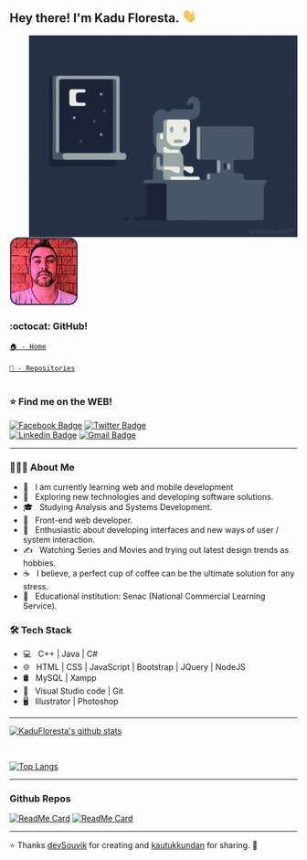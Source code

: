 <h2> Hey there! I'm Kadu Floresta. <img src="img/Hi.gif" width="25"></h2>
<img align="right" alt="GIF" src="img/gif1.gif" width="470";/>

<a href="https://www.linkedin.com/in/kadufloresta/">
 <img src="img/profile.png" width="120px; alt=""/></b></a>  
 <br>
 
 <h3>:octocat: GitHub!</h3>
 <code><a href="https://github.com/KaduFloresta" title="HomeGit">🏠 - Home</a><br></code><br>
 <code><a href="https://github.com/KaduFloresta?tab=repositories" title="RepoGit">📂 - Repositories</a><br></code>
 
 <br>

<h3>⭐ Find me on the WEB!</h3>

[![Facebook Badge](https://img.shields.io/badge/-Kadu_Floresta-lightblue?style=flat-square&logo=Facebook&logoColor=white&link=https://www.facebook.com/kadu.floresta)](https://www.facebook.com/kadu.floresta)
[![Twitter Badge](https://img.shields.io/badge/-@kadu_kururu-1ca0f1?style=flat-square&labelColor=1ca0f1&logo=twitter&logoColor=white&link=https://twitter.com/kadu_kururu)](https://twitter.com/kadu_kururu)
<br>
[![Linkedin Badge](https://img.shields.io/badge/-Kadu_Floresta-blue?style=flat-square&logo=Linkedin&logoColor=white&link=https://www.linkedin.com/in/kadufloresta/)](https://www.linkedin.com/in/kadufloresta/)
[![Gmail Badge](https://img.shields.io/badge/-cefloresta1@gmail.com-c14438?style=flat-square&logo=Gmail&logoColor=white&link=mailto:cefloresta1@gmail.com)](mailto:cefloresta1@gmail.com)

<hr>
 
 <h3> 👨🏻‍💻 About Me </h3>

- 🔭 &nbsp; I am currently learning web and mobile development
- 🤔 &nbsp; Exploring new technologies and developing software solutions.
- 🎓 &nbsp; Studying Analysis and Systems Development.
- 💼 &nbsp; Front-end web developer.
- 🌱 &nbsp; Enthusiastic about developing interfaces and new ways of user / system interaction.
- ✍️ &nbsp; Watching Series and Movies and trying out latest design trends as hobbies.
- ☕ &nbsp; I believe, a perfect cup of coffee can be the ultimate solution for any stress. 
- 💬 &nbsp; Educational institution: Senac (National Commercial Learning Service).

<h3>🛠 Tech Stack</h3>

- 💻 &nbsp; C++ | Java | C# 
- 🌐 &nbsp; HTML | CSS | JavaScript | Bootstrap | JQuery | NodeJS
- 🛢 &nbsp; MySQL | Xampp
- 🔧 &nbsp; Visual Studio code | Git
- 🖥 &nbsp; Illustrator | Photoshop

<hr>

[![KaduFloresta's github stats](https://github-readme-stats.vercel.app/api?username=KaduFloresta&show_icons=true&theme=merko&hide=["contribs","issues"])](https://github.com/KaduFloresta)

<br>

[![Top Langs](https://github-readme-stats.vercel.app/api/top-langs/?username=KaduFloresta&show_icons=true&theme=merko)](https://github.com/KaduFloresta/github-readme-stats)

<hr>

### Github Repos

[![ReadMe Card](https://github-readme-stats.vercel.app/api/pin/?username=KaduFloresta&show_icons=true&theme=merko&repo=JavaScript_WebSite&show_owner=true)](https://github.com/KaduFloresta/JavaScript_WebSite)
[![ReadMe Card](https://github-readme-stats.vercel.app/api/pin/?username=KaduFloresta&show_icons=true&theme=merko&repo=CSharp_BlockBuster_MVC_LINQ_API-BD_FORMS&show_owner=true)](https://github.com/KaduFloresta/CSharp_BlockBuster_MVC_LINQ_API-BD_FORMS)

<hr>

⭐️ Thanks [devSouvik](https://github.com/devSouvik) for creating and [kautukkundan](https://github.com/kautukkundan) for sharing. 🙏
